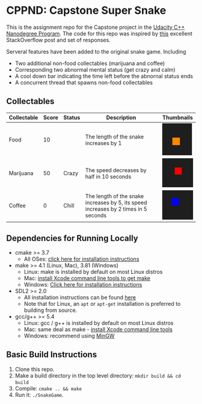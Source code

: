 # CPPND: Capstone Super Snake

This is the assignment repo for the Capstone project in the [Udacity C++ Nanodegree Program](https://www.udacity.com/course/c-plus-plus-nanodegree--nd213). The code for this repo was inspired by [this](https://codereview.stackexchange.com/questions/212296/snake-game-in-c-with-sdl) excellent StackOverflow post and set of responses.

Serveral features have been added to the original snake game. Including 

* Two additional non-food collectables (marijuana and coffee)
* Corresponding two abnormal mental status (get crazy and calm) 
* A cool down bar indicating the time left before the abnornal status ends
* A concurrent thread that spawns non-food collectables


## Collectables

| Collectable | Score | Status | Description                                                                         | Thumbnails |
|-------------|-------|--------|-------------------------------------------------------------------------------------|------------|
| Food        | 10    |        | The length of the snake increases by 1                                              |   ![test](./docs/food.png)         |
| Marijuana   | 50    | Crazy  | The speed decreases by half in 10 seconds                                           |    ![test](./docs/marijuana.png)          |
| Coffee      | 0     | Chill  | The length of the snake increases by 5, its speed increases by 2 times in 5 seconds |     ![test](./docs/coffe.png)        |


## Dependencies for Running Locally
* cmake >= 3.7
  * All OSes: [click here for installation instructions](https://cmake.org/install/)
* make >= 4.1 (Linux, Mac), 3.81 (Windows)
  * Linux: make is installed by default on most Linux distros
  * Mac: [install Xcode command line tools to get make](https://developer.apple.com/xcode/features/)
  * Windows: [Click here for installation instructions](http://gnuwin32.sourceforge.net/packages/make.htm)
* SDL2 >= 2.0
  * All installation instructions can be found [here](https://wiki.libsdl.org/Installation)
  * Note that for Linux, an `apt` or `apt-get` installation is preferred to building from source.
* gcc/g++ >= 5.4
  * Linux: gcc / g++ is installed by default on most Linux distros
  * Mac: same deal as make - [install Xcode command line tools](https://developer.apple.com/xcode/features/)
  * Windows: recommend using [MinGW](http://www.mingw.org/)

## Basic Build Instructions

1. Clone this repo.
2. Make a build directory in the top level directory: `mkdir build && cd build`
3. Compile: `cmake .. && make`
4. Run it: `./SnakeGame`.